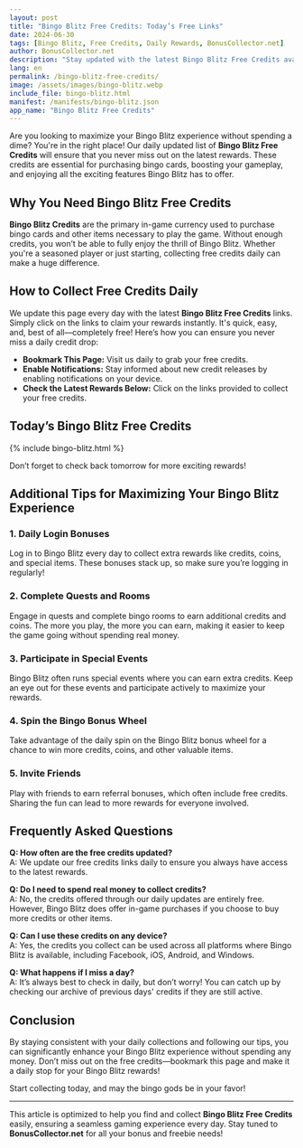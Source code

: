 ```yaml
---
layout: post  
title: "Bingo Blitz Free Credits: Today’s Free Links"
date: 2024-06-30
tags: [Bingo Blitz, Free Credits, Daily Rewards, BonusCollector.net]  
author: BonusCollector.net  
description: "Stay updated with the latest Bingo Blitz Free Credits available daily. Collect your free credits and boost your gameplay experience!"  
lang: en  
permalink: /bingo-blitz-free-credits/
image: /assets/images/bingo-blitz.webp  
include_file: bingo-blitz.html  
manifest: /manifests/bingo-blitz.json  
app_name: "Bingo Blitz Free Credits"
---
```


Are you looking to maximize your Bingo Blitz experience without spending a dime? You're in the right place! Our daily updated list of **Bingo Blitz Free Credits** will ensure that you never miss out on the latest rewards. These credits are essential for purchasing bingo cards, boosting your gameplay, and enjoying all the exciting features Bingo Blitz has to offer.

## Why You Need Bingo Blitz Free Credits

**Bingo Blitz Credits** are the primary in-game currency used to purchase bingo cards and other items necessary to play the game. Without enough credits, you won’t be able to fully enjoy the thrill of Bingo Blitz. Whether you're a seasoned player or just starting, collecting free credits daily can make a huge difference.

## How to Collect Free Credits Daily

We update this page every day with the latest **Bingo Blitz Free Credits** links. Simply click on the links to claim your rewards instantly. It's quick, easy, and, best of all—completely free! Here’s how you can ensure you never miss a daily credit drop:

- **Bookmark This Page:** Visit us daily to grab your free credits.
- **Enable Notifications:** Stay informed about new credit releases by enabling notifications on your device.
- **Check the Latest Rewards Below:** Click on the links provided to collect your free credits.

## Today’s Bingo Blitz Free Credits

{% include bingo-blitz.html %}

Don’t forget to check back tomorrow for more exciting rewards!

## Additional Tips for Maximizing Your Bingo Blitz Experience

### 1. **Daily Login Bonuses**
   Log in to Bingo Blitz every day to collect extra rewards like credits, coins, and special items. These bonuses stack up, so make sure you’re logging in regularly!

### 2. **Complete Quests and Rooms**
   Engage in quests and complete bingo rooms to earn additional credits and coins. The more you play, the more you can earn, making it easier to keep the game going without spending real money.

### 3. **Participate in Special Events**
   Bingo Blitz often runs special events where you can earn extra credits. Keep an eye out for these events and participate actively to maximize your rewards.

### 4. **Spin the Bingo Bonus Wheel**
   Take advantage of the daily spin on the Bingo Blitz bonus wheel for a chance to win more credits, coins, and other valuable items.

### 5. **Invite Friends**
   Play with friends to earn referral bonuses, which often include free credits. Sharing the fun can lead to more rewards for everyone involved.

## Frequently Asked Questions

**Q: How often are the free credits updated?**  
A: We update our free credits links daily to ensure you always have access to the latest rewards.

**Q: Do I need to spend real money to collect credits?**  
A: No, the credits offered through our daily updates are entirely free. However, Bingo Blitz does offer in-game purchases if you choose to buy more credits or other items.

**Q: Can I use these credits on any device?**  
A: Yes, the credits you collect can be used across all platforms where Bingo Blitz is available, including Facebook, iOS, Android, and Windows.

**Q: What happens if I miss a day?**  
A: It’s always best to check in daily, but don’t worry! You can catch up by checking our archive of previous days' credits if they are still active.

## Conclusion

By staying consistent with your daily collections and following our tips, you can significantly enhance your Bingo Blitz experience without spending any money. Don’t miss out on the free credits—bookmark this page and make it a daily stop for your Bingo Blitz rewards!

Start collecting today, and may the bingo gods be in your favor!

---

This article is optimized to help you find and collect **Bingo Blitz Free Credits** easily, ensuring a seamless gaming experience every day. Stay tuned to **BonusCollector.net** for all your bonus and freebie needs!